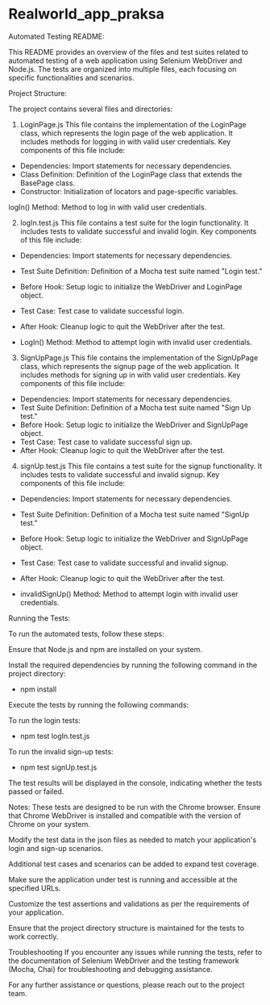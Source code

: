 # Realworld_app_praksa

Automated Testing README:

This README provides an overview of the files and test suites related to automated testing of a web application using Selenium WebDriver and Node.js. The tests are organized into multiple files, each focusing on specific functionalities and scenarios.

Project Structure:

The project contains several files and directories:

1. LoginPage.js
This file contains the implementation of the LoginPage class, which represents the login page of the web application. It includes methods for logging in with valid user credentials. Key components of this file include:

- Dependencies: Import statements for necessary dependencies.
- Class Definition: Definition of the LoginPage class that extends the BasePage class.
- Constructor: Initialization of locators and page-specific variables.

logIn() Method: Method to log in with valid user credentials.

2. logIn.test.js
This file contains a test suite for the login functionality. It includes tests to validate successful and invalid login. Key components of this file include:

- Dependencies: Import statements for necessary dependencies.
- Test Suite Definition: Definition of a Mocha test suite named "Login test."
- Before Hook: Setup logic to initialize the WebDriver and LoginPage object.
- Test Case: Test case to validate successful login.
- After Hook: Cleanup logic to quit the WebDriver after the test.

- LogIn() Method: Method to attempt login with invalid user credentials.

3. SignUpPage.js
 This file contains the implementation of the SignUpPage class, which represents the signup page of the web application. It includes methods for signing up in with valid user credentials. Key components of this file include:

- Dependencies: Import statements for necessary dependencies.
- Test Suite Definition: Definition of a Mocha test suite named "Sign Up test."
- Before Hook: Setup logic to initialize the WebDriver and SignUpPage object.
- Test Case: Test case to validate successful sign up.
- After Hook: Cleanup logic to quit the WebDriver after the test.

4. signUp.test.js
 This file contains a test suite for the signup functionality. It includes tests to validate successful and invalid signup. Key components of this file include:

- Dependencies: Import statements for necessary dependencies.
- Test Suite Definition: Definition of a Mocha test suite named "SignUp test."
- Before Hook: Setup logic to initialize the WebDriver and SignUpPage object.
- Test Case: Test case to validate successful and invalid signup.
- After Hook: Cleanup logic to quit the WebDriver after the test.

- invalidSignUp() Method: Method to attempt login with invalid user credentials.

Running the Tests:

To run the automated tests, follow these steps:

Ensure that Node.js and npm are installed on your system.

Install the required dependencies by running the following command in the project directory:

- npm install

Execute the tests by running the following commands:

To run the login tests:

- npm test logIn.test.js

To run the invalid sign-up tests:

- npm test signUp.test.js


The test results will be displayed in the console, indicating whether the tests passed or failed.

Notes:
These tests are designed to be run with the Chrome browser. Ensure that Chrome WebDriver is installed and compatible with the version of Chrome on your system.

Modify the test data in the json files as needed to match your application's login and sign-up scenarios.

Additional test cases and scenarios can be added to expand test coverage.

Make sure the application under test is running and accessible at the specified URLs.

Customize the test assertions and validations as per the requirements of your application.

Ensure that the project directory structure is maintained for the tests to work correctly.

Troubleshooting
If you encounter any issues while running the tests, refer to the documentation of Selenium WebDriver and the testing framework (Mocha, Chai) for troubleshooting and debugging assistance.

For any further assistance or questions, please reach out to the project team.

